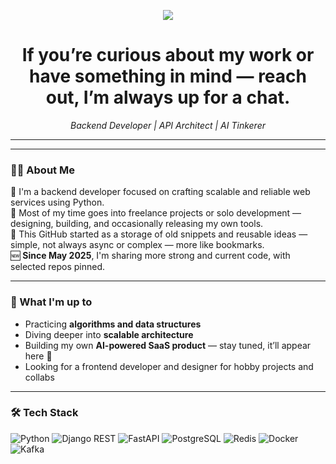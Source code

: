 <p align="center">
  <img src="https://readme-typing-svg.herokuapp.com?font=Fira+Code&pause=800&center=true&vCenter=true&width=435&lines=Hi,+I’m+Sam!+🎮;And+you+are...?" />
</p>

<h1 align="center">If you’re curious about my work or have something in mind — reach out, I’m always up for a chat.</h1>

<p align="center">
  <em>Backend Developer | API Architect | AI Tinkerer</em>
</p>

---

<p align="center">
  <picture>
    <source media="(prefers-color-scheme: dark)" srcset="https://raw.githubusercontent.com/Bakachuba/Bakachuba/output/dist/github-contribution-grid-snake-dark.svg?raw=true" />
    <source media="(prefers-color-scheme: light)" srcset="https://raw.githubusercontent.com/Bakachuba/Bakachuba/output/dist/github-contribution-grid-snake.svg?raw=true" />
  </picture>
</p>

---

### 🧑‍💻 About Me

👋 I'm a backend developer focused on crafting scalable and reliable web services using Python.  
💼 Most of my time goes into freelance projects or solo development — designing, building, and occasionally releasing my own tools.  
📁 This GitHub started as a storage of old snippets and reusable ideas — simple, not always async or complex — more like bookmarks.  
🆕 **Since May 2025**, I'm sharing more strong and current code, with selected repos pinned.

---

### 🚀 What I'm up to

- Practicing **algorithms and data structures**  
- Diving deeper into **scalable architecture**  
- Building my own **AI-powered SaaS product** — stay tuned, it’ll appear here 👀  
- Looking for a frontend developer and designer for hobby projects and collabs

---

### 🛠️ Tech Stack

![Python](https://img.shields.io/badge/-Python-3776AB?style=flat&logo=python&logoColor=white)
![Django REST](https://img.shields.io/badge/-DRF-092E20?style=flat&logo=django&logoColor=white)
![FastAPI](https://img.shields.io/badge/-FastAPI-009688?style=flat&logo=fastapi&logoColor=white)
![PostgreSQL](https://img.shields.io/badge/-PostgreSQL-336791?style=flat&logo=postgresql&logoColor=white)
![Redis](https://img.shields.io/badge/-Redis-DC382D?style=flat&logo=redis&logoColor=white)
![Docker](https://img.shields.io/badge/-Docker-2496ED?style=flat&logo=docker&logoColor=white)
![Kafka](https://img.shields.io/badge/-Kafka-231F20?style=flat&logo=apachekafka&logoColor=white)

